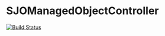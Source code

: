 SJOManagedObjectController
==========================

[![Build Status](https://travis-ci.org/blork/SJOManagedObjectController.svg?branch=master)](https://travis-ci.org/blork/SJOManagedObjectController)
